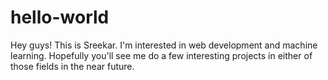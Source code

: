 # hello-world

Hey guys! This is Sreekar. I'm interested in web development and machine learning. Hopefully you'll see me do a few interesting projects in either of those fields in the near future. 
